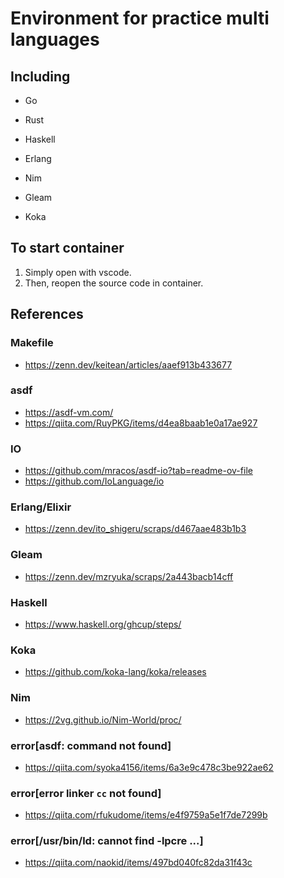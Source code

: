 # Environment for practice multi languages

## Including
- Go
- Rust
- Haskell
- Erlang

- Nim
- Gleam
- Koka

## To start container
1. Simply open with vscode.
2. Then, reopen the source code in container.

## References
### Makefile
- https://zenn.dev/keitean/articles/aaef913b433677

### asdf
- https://asdf-vm.com/
- https://qiita.com/RuyPKG/items/d4ea8baab1e0a17ae927

### IO
- https://github.com/mracos/asdf-io?tab=readme-ov-file
- https://github.com/IoLanguage/io

### Erlang/Elixir
- https://zenn.dev/ito_shigeru/scraps/d467aae483b1b3

### Gleam
- https://zenn.dev/mzryuka/scraps/2a443bacb14cff

### Haskell
- https://www.haskell.org/ghcup/steps/

### Koka
- https://github.com/koka-lang/koka/releases

### Nim
- https://2vg.github.io/Nim-World/proc/

### error[asdf: command not found]
- https://qiita.com/syoka4156/items/6a3e9c478c3be922ae62

### error[error linker `cc` not found]
- https://qiita.com/rfukudome/items/e4f9759a5e1f7de7299b

### error[/usr/bin/ld: cannot find -lpcre ...]
- https://qiita.com/naokid/items/497bd040fc82da31f43c